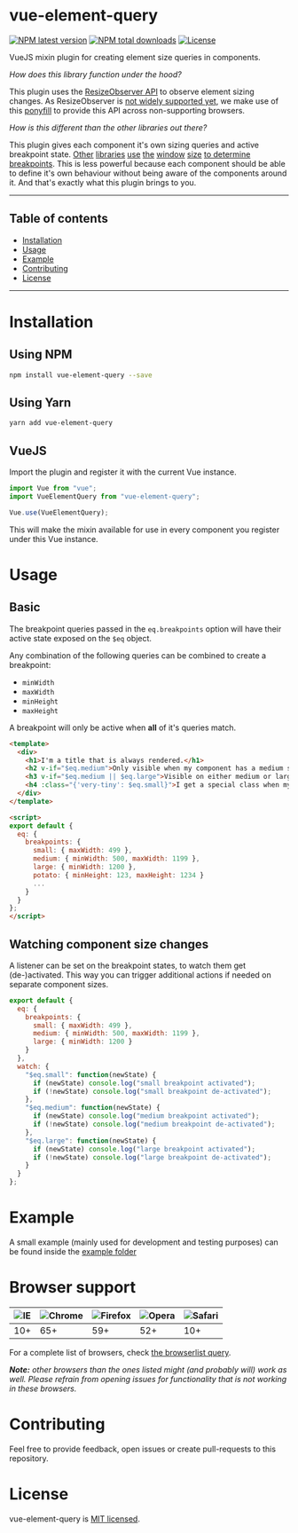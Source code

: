 # vue-element-query

<a href="https://www.npmjs.com/package/vue-element-query"><img src="https://badgen.now.sh/npm/v/vue-element-query" alt="NPM latest version"></a>
<a href="https://www.npmjs.com/package/vue-element-query"><img src="https://badgen.now.sh/npm/dm/vue-element-query" alt="NPM total downloads"></a>
<a href="https://opensource.org/licenses/MIT"><img src="https://badgen.now.sh/npm/license/vue-element-query" alt="License"></a>

VueJS mixin plugin for creating element size queries in components.

_How does this library function under the hood?_

This plugin uses the [ResizeObserver API](https://wicg.github.io/ResizeObserver/) to observe element sizing changes.
As ResizeObserver is [not widely supported yet](https://caniuse.com/#feat=resizeobserver), we make use of this [ponyfill](https://www.npmjs.com/package/resize-observer-polyfill) to provide this API across non-supporting browsers.

_How is this different than the other libraries out there?_

This plugin gives each component it's own sizing queries and active breakpoint state. [Other](https://github.com/scaccogatto/vue-viewports) [libraries](https://github.com/reinerBa/Vue-Responsive) [use](https://github.com/drenglish/vue-match-media) [the](https://github.com/jofftiquez/vue-media-query-mixin) [window](https://github.com/apertureless/vue-breakpoints) [size](https://github.com/AlexandreBonaventure/vue-mq) [to determine](https://github.com/SeregPie/VueResizeSensor) [breakpoints](https://github.com/adi518/vue-breakpoint-component). This is less powerful because each component should be able to define it's own behaviour without being aware of the components around it. And that's exactly what this plugin brings to you.

* * *

## Table of contents

-   [Installation](#installation)
-   [Usage](#usage)
-   [Example](#example)
-   [Contributing](#contributing)
-   [License](#license)

* * *

# Installation

## Using NPM

```sh
npm install vue-element-query --save
```

## Using Yarn

```sh
yarn add vue-element-query
```

## VueJS

Import the plugin and register it with the current Vue instance.

```js
import Vue from "vue";
import VueElementQuery from "vue-element-query";

Vue.use(VueElementQuery);
```

This will make the mixin available for use in every component you register under this Vue instance.

# Usage

## Basic

The breakpoint queries passed in the `eq.breakpoints` option will have their active state exposed on the `$eq` object.

Any combination of the following queries can be combined to create a breakpoint:

-   `minWidth`
-   `maxWidth`
-   `minHeight`
-   `maxHeight`

A breakpoint will only be active when **all** of it's queries match.

```html
<template>
  <div>
    <h1>I'm a title that is always rendered.</h1>
    <h2 v-if="$eq.medium">Only visible when my component has a medium size.</h2>
    <h3 v-if="$eq.medium || $eq.large">Visible on either medium or large size.</h3>
    <h4 :class="{'very-tiny': $eq.small}">I get a special class when my component is small.</h4>
  </div>
</template>

<script>
export default {
  eq: {
    breakpoints: {
      small: { maxWidth: 499 },
      medium: { minWidth: 500, maxWidth: 1199 },
      large: { minWidth: 1200 },
      potato: { minHeight: 123, maxHeight: 1234 }
      ...
    }
  }
};
</script>
```

## Watching component size changes

A listener can be set on the breakpoint states, to watch them get (de-)activated.
This way you can trigger additional actions if needed on separate component sizes.

```js
export default {
  eq: {
    breakpoints: {
      small: { maxWidth: 499 },
      medium: { minWidth: 500, maxWidth: 1199 },
      large: { minWidth: 1200 }
    }
  },
  watch: {
    "$eq.small": function(newState) {
      if (newState) console.log("small breakpoint activated");
      if (!newState) console.log("small breakpoint de-activated");
    },
    "$eq.medium": function(newState) {
      if (newState) console.log("medium breakpoint activated");
      if (!newState) console.log("medium breakpoint de-activated");
    },
    "$eq.large": function(newState) {
      if (newState) console.log("large breakpoint activated");
      if (!newState) console.log("large breakpoint de-activated");
    }
  }
};
```

# Example

A small example (mainly used for development and testing purposes) can be found inside the [example folder](./example)

# Browser support

![IE](https://raw.github.com/alrra/browser-logos/45.10.0/src/archive/internet-explorer_9-11/internet-explorer_9-11_48x48.png) | ![Chrome](https://raw.github.com/alrra/browser-logos/45.10.0/src/chrome/chrome_48x48.png) | ![Firefox](https://raw.github.com/alrra/browser-logos/45.10.0/src/firefox/firefox_48x48.png) | ![Opera](https://raw.github.com/alrra/browser-logos/45.10.0/src/opera/opera_48x48.png) | ![Safari](https://raw.github.com/alrra/browser-logos/45.10.0/src/safari/safari_48x48.png)
--- | --- | --- | --- | --- |
10+ | 65+ | 59+ | 52+ | 10+ |

For a complete list of browsers, check [the browserlist query](http://browserl.ist/?q=last+2+major+versions%2C+%3E+1%25).

_**Note:** other browsers than the ones listed might (and probably will) work as well._
_Please refrain from opening issues for functionality that is not working in these browsers._

# Contributing

Feel free to provide feedback, open issues or create pull-requests to this repository.

# License

vue-element-query is [MIT licensed](./LICENSE).
